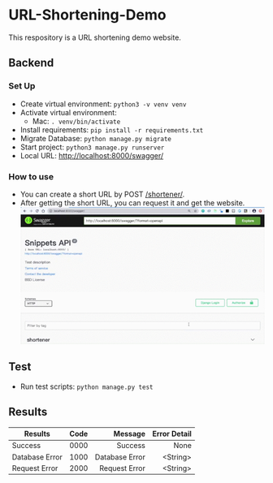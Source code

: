 # URL-Shortening-Demo
This respository is a URL shortening demo website.

## Backend

### Set Up
- Create virtual environment: `python3 -v venv venv`
- Activate virtual environment:
    - Mac: `. venv/bin/activate`
- Install requirements: `pip install -r requirements.txt`
- Migrate Database: `python manage.py migrate`
- Start project: `python3 manage.py runserver`
- Local URL: [http://localhost:8000/swagger/](http://localhost:8000/swagger/)

### How to use
- You can create a short URL by POST [/shortener/](http://localhost:8000/shortener/).
- After getting the short URL, you can request it and get the website.
![./images/demo.gif](./images/demo.gif)

## Test
- Run test scripts: `python manage.py test`

## Results

Results       | Code  | Message         | Error Detail
--------------|:-----:|----------------:| -----------:
Success       | 0000  |  Success        |  None       
Database Error| 1000  |  Database Error |  \<String\>   
Request Error | 2000  |  Request Error  |  \<String\>   
